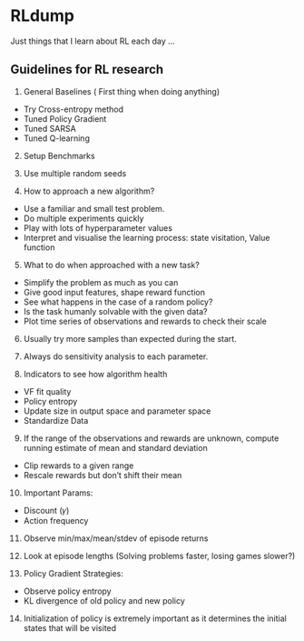 # RLdump
Just things that I learn about RL each day ... 

## Guidelines for RL research
1. General Baselines ( First thing when doing anything)
* Try Cross-entropy method
* Tuned Policy Gradient
* Tuned SARSA
* Tuned Q-learning

2. Setup Benchmarks
3. Use multiple random seeds

4. How to approach a new algorithm?
* Use a familiar and small test problem.
* Do multiple experiments quickly
* Play with lots of hyperparameter values
* Interpret and visualise the learning process: state visitation, Value function

5. What to do when approached with a new task?

* Simplify the problem as much as you can
* Give good input features, shape reward function
* See what happens in the case of a random policy?
* Is the task humanly solvable with the given data?
* Plot time series of observations and rewards to check their scale

6. Usually try more samples than expected during the start.

7. Always do sensitivity analysis to each parameter.

8. Indicators to see how algorithm health
* VF fit quality
* Policy entropy
* Update size in output space and parameter space
* Standardize Data

9. If the range of the observations and rewards are unknown, compute running estimate of mean and standard deviation
* Clip rewards to a given range
* Rescale rewards but don’t shift their mean

10. Important Params:
* Discount (𝛾)
* Action frequency

11. Observe min/max/mean/stdev of episode returns
12. Look at episode lengths (Solving problems faster, losing games slower?)

13. Policy Gradient Strategies:
* Observe policy entropy
* KL divergence of old policy and new policy

14. Initialization of policy is extremely important as it determines the initial states that will be visited




